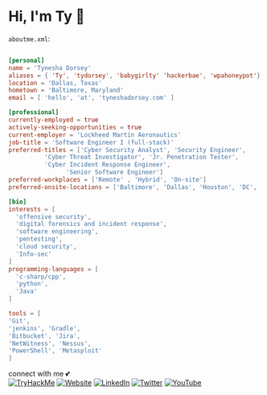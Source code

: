 # Hi, I'm Ty 👋


`aboutme.xml`:

```toml

[personal]
name = 'Tynesha Dorsey'
aliases = { 'Ty', 'tydorsey', 'babygirlty' 'hackerbae', 'wpahoneypot'}
location = 'Dallas, Texas'
hometown = 'Baltimore, Maryland'
email = [ 'hello', 'at', 'tyneshadorsey.com' ]

[professional]
currently-employed = true
actively-seeking-opportunities = true
current-employer = 'Lockheed Martin Aeronautics'
job-title = 'Software Engineer I (full-stack)'
preferred-titles = ['Cyber Security Analyst', 'Security Engineer', 
          'Cyber Threat Investigator', 'Jr. Penetration Tester',
          'Cyber Incident Response Engineer', 
                'Senior Software Engineer']
preferred-workplaces = ['Remote' , 'Hybrid', 'On-site']
preferred-onsite-locations = ['Baltimore', 'Dallas', 'Houston', 'DC', 'Atlanta']

[bio]
interests = [
  'offensive security',
  'digital forensics and incident response',
  'software engineering',
  'pentesting',
  'cloud security',
  'Info-sec'
]
programming-languages = [
  'c-sharp/cpp',
  'python',
  'Java'
]

tools = [
'Git',
'jenkins', 'Gradle',
'Bitbucket', 'Jira',
'NetWitness', 'Nessus',
'PowerShell', 'Metasploit'
]

```


connect with me 💕
</br>
[![TryHackMe](https://img.shields.io/badge/-TryHackMe%20Profile-ff69b4)](https://tryhackme.com/p/wpahoneypot)
[![Website](https://img.shields.io/badge/-Web%20Portfolio-lightgrey)](https://tyneshadorsey.com)
[![LinkedIn](https://img.shields.io/badge/-LinkedIn-ff69b4)](https://linkedin.com/in/tyneshadorsey)
[![Twitter](https://img.shields.io/badge/-Twitter-lightgrey)](https://twitter.com/tydorsey_)
[![YouTube](https://img.shields.io/badge/-YouTube-ff69b4)](https://www.youtube.com/channel/UC5FRWwYNXUAJrYHIzr_3fyQ)

<p align="center">
  
 
</p>
